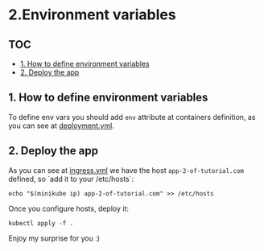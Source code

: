 # 2.Environment variables

## TOC
- [1. How to define environment variables](#1-how-to-define-environment-variables)
- [2. Deploy the app](#2-deploy-the-app)

## 1. How to define environment variables <div id='1-how-to-define-environment-variables'>
To define env vars you should add `env` attribute at containers definition, as you can see at [deployment.yml](/deployment.yml).

## 2. Deploy the app <div id='deploy-the-app'>

As you can see at [ingress.yml](/ingress.yml) we have the host `app-2-of-tutorial.com` defined, so `add it to your /etc/hosts´:

```
echo "$(minikube ip) app-2-of-tutorial.com" >> /etc/hosts
```

Once you configure hosts, deploy it:

```
kubectl apply -f .
```

Enjoy my surprise for you :)


